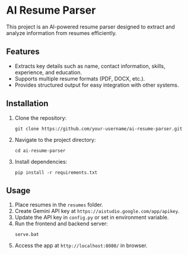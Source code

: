 # AI Resume Parser

This project is an AI-powered resume parser designed to extract and analyze information from resumes efficiently.

## Features

- Extracts key details such as name, contact information, skills, experience, and education.
- Supports multiple resume formats (PDF, DOCX, etc.).
- Provides structured output for easy integration with other systems.

## Installation

1. Clone the repository:
    ```
    git clone https://github.com/your-username/ai-resume-parser.git
    ```
2. Navigate to the project directory:
    ```
    cd ai-resume-parser
    ```
3. Install dependencies:
    ```
    pip install -r requirements.txt
    ```

## Usage

1. Place resumes in the `resumes` folder.
2. Create Gemini API key at `https://aistudio.google.com/app/apikey`.
3. Update the API key in `config.py` or set in environment variable.
4. Run the frontend and backend server:
    ```
    serve.bat
    ```
5. Access the app at `http://localhost:8080/` in browser.
